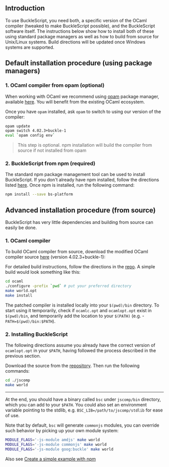 ## Introduction

To use BuckleScript, you need both, a specific version of the OCaml compiler (tweaked to make BuckleScript possible), and the BuckleScript software itself. The instructions below show how to install both of these using standard package managers as well as how to build from source for Unix/Linux systems. Build directions will be updated once Windows systems are supported.

## Default installation procedure (using package managers)

### 1. OCaml compiler from opam (optional)

When working with OCaml we recommend using [opam](https://opam.ocaml.org) package manager, available [here](https://opam.ocaml.org/doc/Install.html). You will benefit from the existing OCaml ecosystem.

Once you have `opam` installed, ask `opam` to switch to using our version of the compiler:

```sh
opam update
opam switch 4.02.3+buckle-1
eval `opam config env`
```

> This step is optional. npm installation will build the compiler from source if not installed from opam

### 2. BuckleScript from npm (required)

The standard npm package management tool can be used to install BuckleScript. If you don't already have npm installed, follow the directions listed [here](https://docs.npmjs.com/getting-started/installing-node). Once npm is installed, run the following command:

```sh
npm install --save bs-platform
```

## Advanced installation procedure (from source)

BuckleScript has very little dependencies and building from source can easily be done.

### 1. OCaml compiler

To build OCaml compiler from source, download the modified OCaml compiler source [here](https://github.com/bloomberg/ocaml/releases) (version 4.02.3+buckle-1):

For detailed build instructions, follow the directions in the [repo](https://github.com/bloomberg/ocaml). A simple build would look something like this:

```sh
cd ocaml
./configure -prefix `pwd` # put your preferred directory
make world.opt
make install
```

The patched compiler is installed locally into your `$(pwd)/bin`
directory. To start using it temporarily, check if `ocamlc.opt` and `ocamlopt.opt` exist in `$(pwd)/bin`, and temporarily add the location to your `$(PATH)` (e.g. - `PATH=$(pwd)/bin:$PATH`).

### 2. Installing BuckleScript

The following directions assume you already have the correct version of `ocamlopt.opt` in your `$PATH`, having followed the process described in the previous section.

Download the source from the [repository](https://github.com/bloomberg/bucklescript/releases). Then run the following commands:

```sh
cd ./jscomp
make world
```
*******

At the end, you should have a binary called `bsc` under `jscomp/bin` directory,
which you can add to your `$PATH`. You could also set an environment variable
pointing to the stdlib, e.g. `BSC_LIB=/path/to/jscomp/stdlib` for ease of use.

Note that by default, `bsc` will generate `commonjs` modules, you can
override such behavior by picking up your own module system:

```sh
MODULE_FLAGS='-js-module amdjs' make world
MODULE_FLAGS='-js-module commonjs' make world
MODULE_FLAGS='-js-module goog:buckle' make world
```

Also see [Create a simple example with npm](./Create-a-simple-example-with-NPM.md)
